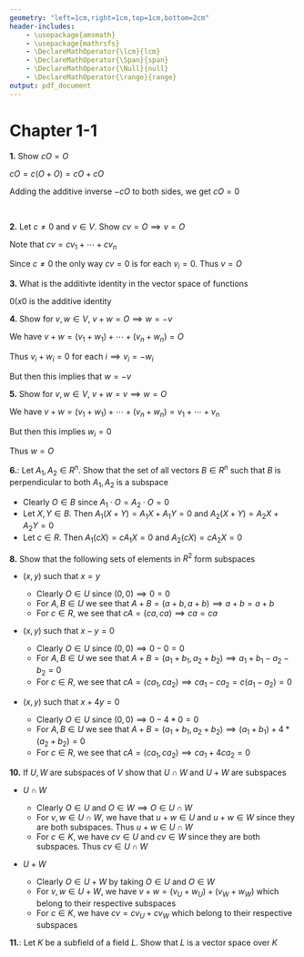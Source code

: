 ```yaml
---
geometry: "left=1cm,right=1cm,top=1cm,bottom=2cm"
header-includes:
    - \usepackage{amsmath}
    - \usepackage{mathrsfs}
    - \DeclareMathOperator{\lcm}{lcm}
    - \DeclareMathOperator{\Span}{span}
    - \DeclareMathOperator{\Null}{null}
    - \DeclareMathOperator{\range}{range}
output: pdf_document
---
```


# Chapter 1-1

**1\.** Show $cO = O$

$cO = c(O + O) = cO + cO$

Adding the additive inverse $-cO$ to both sides, we get $cO = 0$

&nbsp;

**2\.** Let $c \neq 0$ and $v \in V$. Show $cv = O \implies v = O$

Note that $cv = c v_1 + \cdots + c v_n$

Since $c \neq 0$ the only way $cv = 0$ is for each $v_i = 0$. Thus $v = O$

**3\.** What is the additivte identity in the vector space of functions

$0(x0$ is the additive identity

**4\.** Show for $v, w \in V$, $v + w = O \implies w = -v$

We have $v + w = (v_1 + w_1) + \cdots + (v_n + w_n) = O$

Thus $v_i + w_i = 0$ for each $i \implies v_i = -w_i$

But then this implies that $w = -v$

**5\.** Show for $v, w \in V$, $v+ w = v \implies w = O$

We have $v + w = (v_1 + w_1) + \cdots + (v_n + w_n) = v_1 + \cdots + v_n$

But then this implies $w_i = 0$

Thus $w = O$

**6\.**: Let $A_1, A_2 \in R^n$. Show that the set of all vectors $B \in R^n$ such that $B$ is perpendicular to both $A_1, A_2$ is a subspace

- Clearly $O \in B$ since $A_1 \cdot O = A_2 \cdot O = 0$
- Let $X, Y \in B$. Then $A_1 (X + Y) = A_1 X + A_1 Y = 0$ and $A_2 (X + Y) = A_2 X + A_2 Y = 0$
- Let $c \in R$. Then $A_1 (cX) = cA_1 X = 0$ and $A_2 (cX) = cA_2 X = 0$

**8\.** Show that the following sets of elements in $R^2$ form subspaces

- $(x, y)$ such that $x = y$

  - Clearly $O \in U$ since $(0, 0) \implies 0 = 0$
  - For $A, B \in U$ we see that $A + B = (a + b, a + b) \implies a+b = a+b$
  - For $c \in R$, we see that $cA = (ca, ca) \implies ca = ca$

- $(x, y)$ such that $x - y = 0$

  - Clearly $O \in U$ since $(0, 0) \implies 0 - 0 = 0$
  - For $A, B \in U$ we see that $A + B = (a_1 + b_1, a_2 + b_2) \implies a_1 + b_1 - a_2 - b_2 = 0$
  - For $c \in R$, we see that $cA = (ca_1, ca_2) \implies ca_1 - ca_2 = c(a_1 - a_2) = 0$

- $(x, y)$ such that $x + 4y = 0$

  - Clearly $O \in U$ since $(0, 0) \implies 0 - 4*0 = 0$
  - For $A, B \in U$ we see that $A + B = (a_1 + b_1, a_2 + b_2) \implies (a_1 + b_1) + 4*(a_2 + b_2) = 0$
  - For $c \in R$, we see that $cA = (ca_1, ca_2) \implies ca_1 + 4ca_2 = 0$

**10\.** If $U, W$ are subspaces of $V$ show that $U \cap W$ and $U + W$ are subspaces

- $U \cap W$

  - Clearly $O \in U$ and $O \in W \implies O \in U \cap W$
  - For $v, w \in U \cap W$, we have that $u + w \in U$ and $u + w \in W$ since they are both subspaces. Thus $u + w \in U \cap W$
  - For $c \in K$, we have $cv \in U$ and $cv \in W$ since they are both subspaces. Thus $cv \in U \cap W$

- $U + W$

  - Clearly $O \in U + W$ by taking $O \in U$ and $O \in W$
  - For $v, w \in U + W$, we have $v + w = (v_U + w_U) + (v_W + w_W)$ which belong to their respective subspaces
  - For $c \in K$, we have $cv = cv_U + cv_W$ which belong to their respective subspaces

**11\.**: Let $K$ be a subfield of a field $L$. Show that $L$ is a vector space over $K$
